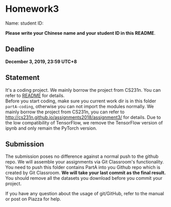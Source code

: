 # Homework3

Name:  student ID: 

**Please write your Chinese name and your student ID in this README**.

## Deadline
**December 3, 2019, 23:59 UTC+8**

## Statement
It's a coding project. We mainly borrow the project from CS231n. You can refer to [README](partA-coding/README.md) for details.   
Before you start coding, make sure you current work dir is in this folder `partA-coding`, otherwise you can not import the modules normally.
We mainly borrow the project from CS231n, you can refer to http://cs231n.github.io/assignments2018/assignment3/ for details. 
Due to the low compatibility of TensorFlow, we remove the TensorFlow version of ipynb and only remain the PyTorch version. 



## Submission

The submission poses no difference against a normal push to the github repo. We will assemble your assignments via Git Classroom's functionality. 
You need to push this folder contains PartA into you Github repo which is created by Git Classroom. **We will take your last commit as the final result.**
You should remove all the datasets you download before you commit your project.

If you have any question about the usage of git/GitHub, refer to the manual or post on Piazza for help.



